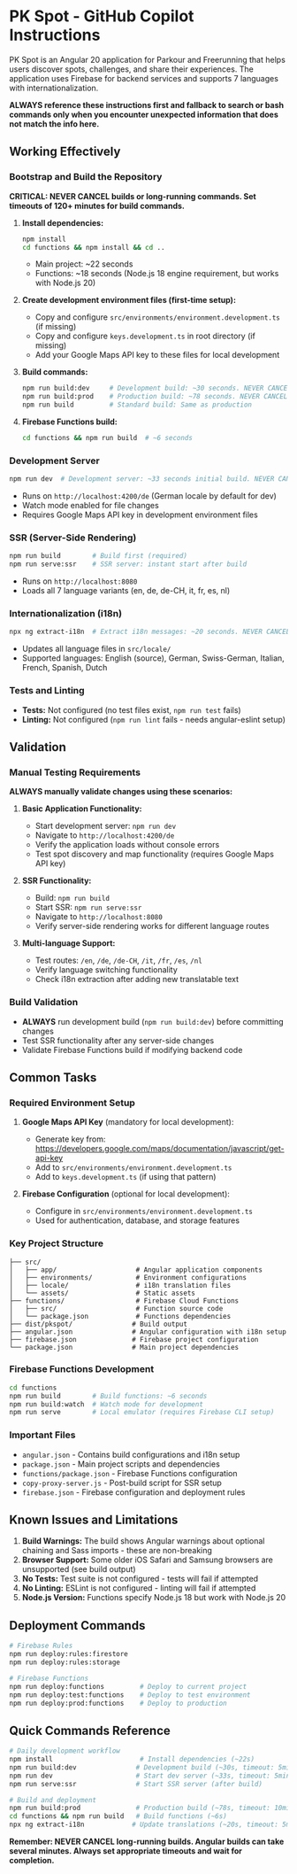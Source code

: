 # PK Spot - GitHub Copilot Instructions

PK Spot is an Angular 20 application for Parkour and Freerunning that helps users discover spots, challenges, and share their experiences. The application uses Firebase for backend services and supports 7 languages with internationalization.

**ALWAYS reference these instructions first and fallback to search or bash commands only when you encounter unexpected information that does not match the info here.**

## Working Effectively

### Bootstrap and Build the Repository
**CRITICAL: NEVER CANCEL builds or long-running commands. Set timeouts of 120+ minutes for build commands.**

1. **Install dependencies:**
   ```bash
   npm install
   cd functions && npm install && cd ..
   ```
   - Main project: ~22 seconds
   - Functions: ~18 seconds (Node.js 18 engine requirement, but works with Node.js 20)

2. **Create development environment files (first-time setup):**
   - Copy and configure `src/environments/environment.development.ts` (if missing)
   - Copy and configure `keys.development.ts` in root directory (if missing)
   - Add your Google Maps API key to these files for local development

3. **Build commands:**
   ```bash
   npm run build:dev     # Development build: ~30 seconds. NEVER CANCEL. Set timeout to 5+ minutes.
   npm run build:prod    # Production build: ~78 seconds. NEVER CANCEL. Set timeout to 10+ minutes.
   npm run build         # Standard build: Same as production
   ```

4. **Firebase Functions build:**
   ```bash
   cd functions && npm run build  # ~6 seconds
   ```

### Development Server
```bash
npm run dev  # Development server: ~33 seconds initial build. NEVER CANCEL. Set timeout to 5+ minutes.
```
- Runs on `http://localhost:4200/de` (German locale by default for dev)
- Watch mode enabled for file changes
- Requires Google Maps API key in development environment files

### SSR (Server-Side Rendering)
```bash
npm run build        # Build first (required)
npm run serve:ssr    # SSR server: instant start after build
```
- Runs on `http://localhost:8080`
- Loads all 7 language variants (en, de, de-CH, it, fr, es, nl)

### Internationalization (i18n)
```bash
npx ng extract-i18n  # Extract i18n messages: ~20 seconds. NEVER CANCEL. Set timeout to 5+ minutes.
```
- Updates all language files in `src/locale/`
- Supported languages: English (source), German, Swiss-German, Italian, French, Spanish, Dutch

### Tests and Linting
- **Tests:** Not configured (no test files exist, `npm run test` fails)
- **Linting:** Not configured (`npm run lint` fails - needs angular-eslint setup)

## Validation

### Manual Testing Requirements
**ALWAYS manually validate changes using these scenarios:**

1. **Basic Application Functionality:**
   - Start development server: `npm run dev`
   - Navigate to `http://localhost:4200/de`
   - Verify the application loads without console errors
   - Test spot discovery and map functionality (requires Google Maps API key)

2. **SSR Functionality:**
   - Build: `npm run build`
   - Start SSR: `npm run serve:ssr`
   - Navigate to `http://localhost:8080`
   - Verify server-side rendering works for different language routes

3. **Multi-language Support:**
   - Test routes: `/en`, `/de`, `/de-CH`, `/it`, `/fr`, `/es`, `/nl`
   - Verify language switching functionality
   - Check i18n extraction after adding new translatable text

### Build Validation
- **ALWAYS** run development build (`npm run build:dev`) before committing changes
- Test SSR functionality after any server-side changes
- Validate Firebase Functions build if modifying backend code

## Common Tasks

### Required Environment Setup
1. **Google Maps API Key** (mandatory for local development):
   - Generate key from: https://developers.google.com/maps/documentation/javascript/get-api-key
   - Add to `src/environments/environment.development.ts`
   - Add to `keys.development.ts` (if using that pattern)

2. **Firebase Configuration** (optional for local development):
   - Configure in `src/environments/environment.development.ts`
   - Used for authentication, database, and storage features

### Key Project Structure
```
├── src/
│   ├── app/                    # Angular application components
│   ├── environments/           # Environment configurations
│   ├── locale/                 # i18n translation files
│   └── assets/                 # Static assets
├── functions/                  # Firebase Cloud Functions
│   ├── src/                    # Function source code
│   └── package.json            # Functions dependencies
├── dist/pkspot/               # Build output
├── angular.json               # Angular configuration with i18n setup
├── firebase.json              # Firebase project configuration
└── package.json               # Main project dependencies
```

### Firebase Functions Development
```bash
cd functions
npm run build        # Build functions: ~6 seconds
npm run build:watch  # Watch mode for development
npm run serve        # Local emulator (requires Firebase CLI setup)
```

### Important Files
- `angular.json` - Contains build configurations and i18n setup
- `package.json` - Main project scripts and dependencies
- `functions/package.json` - Firebase Functions configuration
- `copy-proxy-server.js` - Post-build script for SSR setup
- `firebase.json` - Firebase configuration and deployment rules

## Known Issues and Limitations

1. **Build Warnings:** The build shows Angular warnings about optional chaining and Sass imports - these are non-breaking
2. **Browser Support:** Some older iOS Safari and Samsung browsers are unsupported (see build output)
3. **No Tests:** Test suite is not configured - tests will fail if attempted
4. **No Linting:** ESLint is not configured - linting will fail if attempted
5. **Node.js Version:** Functions specify Node.js 18 but work with Node.js 20

## Deployment Commands
```bash
# Firebase Rules
npm run deploy:rules:firestore
npm run deploy:rules:storage

# Firebase Functions
npm run deploy:functions         # Deploy to current project
npm run deploy:test:functions    # Deploy to test environment
npm run deploy:prod:functions    # Deploy to production
```

## Quick Commands Reference
```bash
# Daily development workflow
npm install                      # Install dependencies (~22s)
npm run build:dev               # Development build (~30s, timeout: 5min)
npm run dev                     # Start dev server (~33s, timeout: 5min)
npm run serve:ssr               # Start SSR server (after build)

# Build and deployment
npm run build:prod              # Production build (~78s, timeout: 10min)
cd functions && npm run build   # Build functions (~6s)
npx ng extract-i18n            # Update translations (~20s, timeout: 5min)
```

**Remember: NEVER CANCEL long-running builds. Angular builds can take several minutes. Always set appropriate timeouts and wait for completion.**